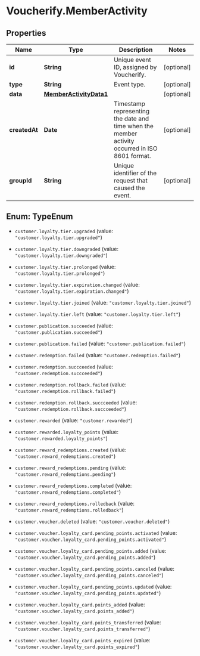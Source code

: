 # Voucherify.MemberActivity

## Properties

Name | Type | Description | Notes
------------ | ------------- | ------------- | -------------
**id** | **String** | Unique event ID, assigned by Voucherify. | [optional] 
**type** | **String** | Event type. | [optional] 
**data** | [**MemberActivityData1**](MemberActivityData1.md) |  | [optional] 
**createdAt** | **Date** | Timestamp representing the date and time when the member activity occurred in ISO 8601 format. | [optional] 
**groupId** | **String** | Unique identifier of the request that caused the event. | [optional] 



## Enum: TypeEnum


* `customer.loyalty.tier.upgraded` (value: `"customer.loyalty.tier.upgraded"`)

* `customer.loyalty.tier.downgraded` (value: `"customer.loyalty.tier.downgraded"`)

* `customer.loyalty.tier.prolonged` (value: `"customer.loyalty.tier.prolonged"`)

* `customer.loyalty.tier.expiration.changed` (value: `"customer.loyalty.tier.expiration.changed"`)

* `customer.loyalty.tier.joined` (value: `"customer.loyalty.tier.joined"`)

* `customer.loyalty.tier.left` (value: `"customer.loyalty.tier.left"`)

* `customer.publication.succeeded` (value: `"customer.publication.succeeded"`)

* `customer.publication.failed` (value: `"customer.publication.failed"`)

* `customer.redemption.failed` (value: `"customer.redemption.failed"`)

* `customer.redemption.succceeded` (value: `"customer.redemption.succceeded"`)

* `customer.redemption.rollback.failed` (value: `"customer.redemption.rollback.failed"`)

* `customer.redemption.rollback.succceeded` (value: `"customer.redemption.rollback.succceeded"`)

* `customer.rewarded` (value: `"customer.rewarded"`)

* `customer.rewarded.loyalty_points` (value: `"customer.rewarded.loyalty_points"`)

* `customer.reward_redemptions.created` (value: `"customer.reward_redemptions.created"`)

* `customer.reward_redemptions.pending` (value: `"customer.reward_redemptions.pending"`)

* `customer.reward_redemptions.completed` (value: `"customer.reward_redemptions.completed"`)

* `customer.reward_redemptions.rolledback` (value: `"customer.reward_redemptions.rolledback"`)

* `customer.voucher.deleted` (value: `"customer.voucher.deleted"`)

* `customer.voucher.loyalty_card.pending_points.activated` (value: `"customer.voucher.loyalty_card.pending_points.activated"`)

* `customer.voucher.loyalty_card.pending_points.added` (value: `"customer.voucher.loyalty_card.pending_points.added"`)

* `customer.voucher.loyalty_card.pending_points.canceled` (value: `"customer.voucher.loyalty_card.pending_points.canceled"`)

* `customer.voucher.loyalty_card.pending_points.updated` (value: `"customer.voucher.loyalty_card.pending_points.updated"`)

* `customer.voucher.loyalty_card.points_added` (value: `"customer.voucher.loyalty_card.points_added"`)

* `customer.voucher.loyalty_card.points_transferred` (value: `"customer.voucher.loyalty_card.points_transferred"`)

* `customer.voucher.loyalty_card.points_expired` (value: `"customer.voucher.loyalty_card.points_expired"`)




